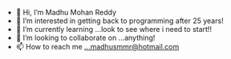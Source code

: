 - 👋 Hi, I’m Madhu Mohan Reddy
- 👀 I’m interested in getting back to programming after 25 years!
- 🌱 I’m currently learning ...look to see where i need to start!!
- 💞️ I’m looking to collaborate on ...anything!
- 📫 How to reach me ...madhusmmr@hotmail.com

<!---
madhusmmr/madhusmmr is a ✨ special ✨ repository because its `README.md` (this file) appears on your GitHub profile.
You can click the Preview link to take a look at your changes.
--->
